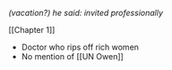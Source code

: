 *(vacation?) he said: invited professionally*

[[Chapter 1]]
- Doctor who rips off rich women
- No mention of [[UN Owen]]